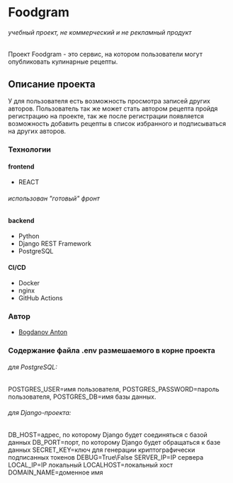 # Foodgram
###### учебный проект, не коммерческий и не рекламный продукт

Проект Foodgram - это сервис, на котором пользователи могут опубликовать кулинарные рецепты.

## Описание проекта

У для пользователя есть возможность просмотра записей других авторов. Пользователь так же может стать автором рецепта пройдя регистрацию на проекте, так же после регистрации появляется возможность добавить рецепты в список избранного и подписываться на других авторов.


### Технологии

#### frontend
+ REACT
###### использован "готовый" фронт

#### backend
+ Python
+ Django REST Framework
+ PostgreSQL

#### CI/CD
+ Docker
+ nginx
+ GitHub Actions

### Автор
+ [Bogdanov Anton](https://github.com/Xawek/)

### Содержание файла .env размешаемого в корне проекта

###### для PostgreSQL:

POSTGRES_USER=имя пользователя,
POSTGRES_PASSWORD=пароль пользователя,
POSTGRES_DB=имя базы данных.

###### для Django-проекта:

DB_HOST=адрес, по которому Django будет соединяться с базой данных
DB_PORT=порт, по которому Django будет обращаться к базе данных
SECRET_KEY=ключ для генерации криптографически подписанных токенов
DEBUG=True\False
SERVER_IP=IP сервера
LOCAL_IP=IP локальный
LOCALHOST=локальный хост
DOMAIN_NAME=доменное имя
